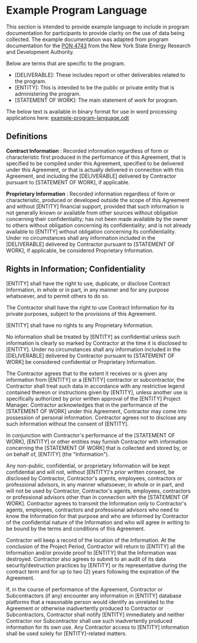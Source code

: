 
# Example Program Language

This section is intended to provide example language to include in program documentation for participants to provide clarity on the use of data being collected. The example documentation was adapted from program documentation for the [PON 4743](https://portal.nyserda.ny.gov/servlet/servlet.FileDownload?file=00Pt000000aumUtEAI) from the New York State Energy Research and Development Authority.

Below are terms that are specific to the program.

- [DELIVERABLE]: These includes report or other deliverables related to the program.
- [ENTITY]: This is intended to be the public or private entity that is administering the program.
- [STATEMENT OF WORK]: The main statement of work for program.

The below text is available in binary format for use in word processing applications here: [example-program-language.odt](https://github.com/AtlasPublicPolicy/charging-use-spec/raw/main/supplementary-materials/example-program-language.odt)

## Definitions

**Contract Information** : Recorded information regardless of form or characteristic first produced in the performance of this Agreement, that is specified to be compiled under this Agreement, specified to be delivered under this Agreement, or that is actually delivered in connection with this Agreement, and including the [DELIVERABLE] delivered by Contractor pursuant to [STATEMENT OF WORK], if applicable.

**Proprietary Information** : Recorded information regardless of form or characteristic, produced or developed outside the scope of this Agreement and without [ENTITY] financial support, provided that such information is not generally known or available from other sources without obligation concerning their confidentiality; has not been made available by the owner to others without obligation concerning its confidentiality; and is not already available to [ENTITY] without obligation concerning its confidentiality. Under no circumstances shall any information included in the [DELIVERABLE] delivered by Contractor pursuant to [STATEMENT OF WORK], if applicable, be considered Proprietary Information.

## Rights in Information; Confidentiality

[ENTITY] shall have the right to use, duplicate, or disclose Contract Information, in whole or in part, in any manner and for any purpose whatsoever, and to permit others to do so.

The Contractor shall have the right to use Contract Information for its private purposes, subject to the provisions of this Agreement.

[ENTITY] shall have no rights to any Proprietary Information.

No information shall be treated by [ENTITY] as confidential unless such information is clearly so marked by Contractor at the time it is disclosed to [ENTITY]. Under no circumstances shall any information included in the [DELIVERABLE] delivered by Contractor pursuant to [STATEMENT OF WORK] be considered confidential or Proprietary Information.

The Contractor agrees that to the extent it receives or is given any information from [ENTITY] or a [ENTITY] contractor or subcontractor, the Contractor shall treat such data in accordance with any restrictive legend contained thereon or instructions given by [ENTITY], unless another use is specifically authorized by prior written approval of the [ENTITY] Project Manager. Contractor acknowledges that in the performance of the [STATEMENT OF WORK] under this Agreement, Contractor may come into possession of personal information. Contractor agrees not to disclose any such information without the consent of [ENTITY].

In conjunction with Contractor&#39;s performance of the [STATEMENT OF WORK], [ENTITY] or other entities may furnish Contractor with information concerning the [STATEMENT OF WORK] that is collected and stored by, or on behalf of, [ENTITY] (the &quot;Information&quot;).

Any non-public, confidential, or proprietary Information will be kept confidential and will not, without [ENTITY]&#39;s prior written consent, be disclosed by Contractor, Contractor&#39;s agents, employees, contractors or professional advisors, in any manner whatsoever, in whole or in part, and will not be used by Contractor, Contractor&#39;s agents, employees, contractors or professional advisors other than in connection with the [STATEMENT OF WORK]. Contractor agrees to transmit the Information only to Contractor&#39;s agents, employees, contractors and professional advisors who need to know the Information for that purpose and who are informed by Contractor of the confidential nature of the Information and who will agree in writing to be bound by the terms and conditions of this Agreement.

Contractor will keep a record of the location of the Information. At the conclusion of the Project Period, Contractor will return to [ENTITY] all the Information and/or provide proof to [ENTITY] that the Information was destroyed. Contractor also agrees to submit to an audit of its data security/destruction practices by [ENTITY] or its representative during the contract term and for up to two (2) years following the expiration of the Agreement.

If, in the course of performance of the Agreement, Contractor or Subcontractors (if any) encounter any information in [ENTITY] database platforms that a reasonable person would identify as unrelated to the Agreement or otherwise inadvertently produced to Contractor or Subcontractors, Contractor shall notify [ENTITY] immediately and neither Contractor nor Subcontractor shall use such inadvertently produced information for its own use. Any Contractor access to [ENTITY] information shall be used solely for [ENTITY]-related matters.